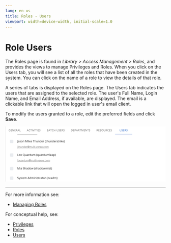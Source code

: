 ```yaml
---
lang: en-us
title: Roles - Users
viewport: width=device-width, initial-scale=1.0
---
```


# Role Users

The Roles page is found in _Library > Access Management > Roles_, and provides the views to manage Privileges and Roles. When you click on the Users tab, you will see a list of all the roles that have been created in the system. You can click on the name of a role to view the details of that role.

A series of tabs is displayed on the Roles page. The Users tab indicates the users that are assigned to the selected role. The user's Full Name, Login Name, and Email Address, if available, are displayed. The email is a clickable link that will open the logged in user's email client.

To modify the users granted to a role, edit the preferred fields and click **Save**.

![Role Users](../../../../../../../Resources/Images/SM/Library/AccessManagement/roles-users-tab.png 'Role Users')

---

For more information see:

- [Managing Roles](../Managing-Roles-And-Privileges.md)

For conceptual help, see:

- [Privileges](../../../../../../../administration/privileges.md)
- [Roles](../../../../../../../administration/roles.md)
- [Users](../../../../../../../administration/user-accounts.md)
